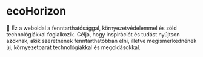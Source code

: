 # ecoHorizon
🥕 Ez a weboldal a fenntarthatósággal, környezetvédelemmel és zöld technológiákkal foglalkozik. Célja, hogy inspirációt és tudást nyújtson azoknak, akik szeretnének fenntarthatóbban élni, illetve megismerkednének új, környezetbarát technológiákkal és megoldásokkal.
